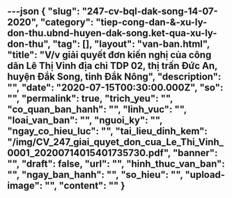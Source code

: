 ---json
{
    "slug": "247-cv-bql-dak-song-14-07-2020",
    "category": "tiep-cong-dan-&-xu-ly-don-thu.ubnd-huyen-dak-song.ket-qua-xu-ly-don-thu",
    "tag": [],
    "layout": "van-ban.html",
    "title": "V/v giải quyết đơn kiến nghị của công dân Lê Thị Vinh địa chỉ TDP 02, thị trấn Đức An, huyện Đắk Song, tỉnh Đắk Nông",
    "description": "",
    "date": "2020-07-15T00:30:00.000Z",
    "so": "",
    "permalink": true,
    "trich_yeu": "",
    "co_quan_ban_hanh": "",
    "linh_vuc": "",
    "loai_van_ban": "",
    "nguoi_ky": "",
    "ngay_co_hieu_luc": "",
    "tai_lieu_dinh_kem": "/img/CV_247_giai_quyet_don_cua_Le_Thi_Vinh_0001_20200714015401735730.pdf",
    "banner": "",
    "draft": false,
    "url": "",
    "hinh_thuc_van_ban": "",
    "ngay_ban_hanh": "",
    "so_hieu": "",
    "upload-image": "",
    "__content__": ""
}
---
